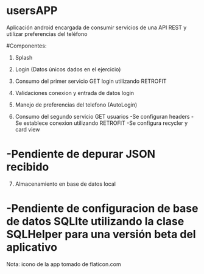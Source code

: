 # usersAPP
Aplicación android encargada de consumir servicios de una API REST y utilizar preferencias del teléfono

#Componentes:

1. Splash
2. Login (Datos únicos dados en el ejercicio)
3. Consumo del primer servicio GET login utilizando RETROFIT
4. Validaciones conexion y entrada de datos login
5. Manejo de preferencias del telefono (AutoLogin)

6. Consumo del segundo servicio GET usuarios 
  -Se configuran headers 
  -Se establece conexion utilizando RETROFIT
  -Se configura recycler y card view
  # -Pendiente de depurar JSON recibido
  
 7. Almacenamiento en base de datos local
 # -Pendiente de configuracion de base de datos SQLIte utilizando la clase SQLHelper para una versión beta del aplicativo
 
 
 Nota: icono de la app tomado de flaticon.com
